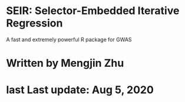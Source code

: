 # SEIR: Selector-Embedded Iterative Regression
  A fast and extremely powerful R package for GWAS
# Written by Mengjin Zhu
# last Last update: Aug 5, 2020
